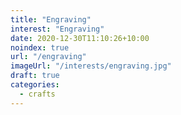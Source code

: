 ```yaml
---
title: "Engraving"
interest: "Engraving"
date: 2020-12-30T11:10:26+10:00
noindex: true
url: "/engraving"
imageUrl: "/interests/engraving.jpg"
draft: true
categories:
  - crafts
---
```

